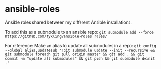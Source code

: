 # ansible-roles
Ansible roles shared between my different Ansible installations.

To add this as a submodule to an ansible repo:
```git submodule add --force https://github.com/tykling/ansible-roles roles/```

For reference: Make an alias to update all submodules in a repo:
```git config --global alias.updatesub '!git submodule update --init --recursive && git submodule foreach git pull origin master && git add . && git commit -m "update all submodules" && git push && git submodule deinit .'```

